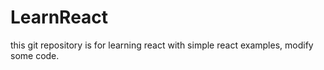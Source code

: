 # LearnReact
this git repository is for learning react with simple react examples, modify some code.